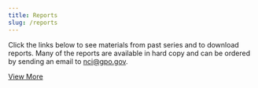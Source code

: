 ```yaml
---
title: Reports
slug: /reports
---
```


Click the links below to see materials from past series and to download reports. Many of the reports are available in hard copy and can be ordered by sending an email to [nci@gpo.gov](mailto:nci@gpo.gov).

<div class="report-list-container">
	<div class="single-report">
		<single-report-year
			year="2022"
			description="<a href='/report/cancerscreening/'>Closing Gaps in Cancer Screening: Connecting People, Communities, and Systems to Improve Equity and Access</a>"
			links='{
					"list": [{
						"url": "/report/cancerscreening/pdf/PresCancerPanel_CancerScreening_Feb2022_ExecSumm.pdf",
						"text": "Executive Summary"
					},
						{
							"url": "/field-collection/field-series-links/387",
							"text": "Breast Cancer Screening Companion Document"
						},
						{
							"url": "/field-collection/field-series-links/388",
							"text": "Cervical Cancer Screening Companion Document"
						},
						{
							"url": "/field-collection/field-series-links/389",
							"text": "Colorectal Cancer Screening Companion Document"
						},
						{
							"url": "/field-collection/field-series-links/390",
							"text": "Lung Cancer Screening Companion Document"
						}
			]}'>
	</single-report-year>
	</div>
	<div class="single-report">
		<single-report-year
				year="2021"
				description='Improving Resilience and Equity in Cancer Screening: Innovation to Increase Screening'
				links='{
					"list": [{
						"url": "/report/programsummary/",
						"text": "Meeting Overview"
					}]
				}'>
		</single-report-year>
		<meetings
				meetings='{
					"list": [{
						"url": "/reports/2021/1",
						"dateList": [
							"February 11, 2021"
						],
						"location": "Innovations Meeting",
						"status": ""
					}]
				}'>
		</meetings>
	</div>
	<div class="single-report">
		<single-report-year
			year="2020"
			description='Improving Resilience and Equity in Cancer Screening: Lessons from COVID-19 and Beyond'
			links='{
					"list": [{
						"url": "./pdfs/Meeting-Series-Overview_0",
						"text": "Meeting Series Overview.pdf"
					}]
			}'>
		</single-report-year>
		<meetings
				meetings='{
					"list": [{
							"url": "/2020/improving-resilience-and-equity-lung-cancer-screening-lessons-covid-19-and-beyond",
							"dateList": [
								"Oct 26-28, 2020"
							],
							"location": "Lung Cancer",
							"status": ""
						},
						{
							"url": "/2020/improving-resilience-and-equity-lung-cancer-screening-lessons-covid-19-and-beyond",
							"dateList": [
								"Nov 2-4, 2020"
							],
							"location": "Colorectal Cancer",
							"status": ""
						},
						{
							"url": "/2020/improving-resilience-and-equity-cervical-cancer-screening-lessons-covid-19-and-beyond",
							"dateList": [
								"Nov 9-10, 2020"
							],
							"location": "Cervical Cancer",
							"status": ""
						},
						{
							"url": "/2020/improving-resilience-and-equity-breast-cancer-screening-lessons-covid-19-and-beyond",
							"dateList": [
								"Nov 16-18, 2020"
							],
							"location": "Breast Cancer",
							"status": ""
						}
					]
				}'>
		</meetings>
</div>
<div class="single-report">
		<single-report-year
				year="2018"
				description='<a href="/report/hpvupdate/">HPV Vaccination for Cancer Prevention: Progress, Opportunities, and a Renewed Call to Action</a>'
				links='{
					"list": [{
							"url": "/report/hpvupdate/ExecutiveSummary.html",
							"text": "Executive Summary"
						},
						{
							"url": "/pdfs/PresCancerPanel-HPV-Report-Update-Slides.pdf",
							"text": "Key Findings and Graphics"
						}
					]
				}'>
		</single-report-year>
</div>
<div class="single-report">
		<single-report-year
				year="2018"
				description='<a href="/report/drugvalue/">Promoting Value, Affordability, and Innovation in Cancer Drug Treatment</a>'
				links='{
						"list": [
						{
								"url": "/report/drugvalue/ExecutiveSummary.html",
								"text": "Executive Summary"
						}
				]}'>
		</single-report-year>
		<meetings
				meetings='{
						"list": [
						{
								"url": "/2016-2017/access-and-cost-cancer-drugs-changing-healthcare-landscape",
								"dateList": [
										"June 10, 2016"
								],
								"location": "New York, NY",
								"status": ""
						},
						{
								"url": "/2016-2017/emerging-opportunities-streamline-cancer-drug-development",
								"dateList": [
										"December 9, 2016"
								],
								"location": "Arlington, VA",
								"status": ""
						},
						{
								"url": "/2016-2017/pricing-and-payment-strategies-cancer-drugs-maximizing-patients-access-beneficial",
								"dateList": [
										"March 27, 2017"
								],
								"location": "Philadelphia, PA",
								"status": ""
						}
				]}'>
		</meetings>
</div>
<div class="single-report">
		<single-report-year
				year="2016"
				description='<a href="/report/connectedhealth/">Improving Cancer-Related Outcomes with Connected Health</a>'
				links='{
						"list": [
						{
								"url": "/report/connectedhealth/ExecutiveSummary.html",
								"text": "Executive Summary"
						},
						{
								"url": "/pdfs/What-Is-Connected-Health-infographic_v3.pdf",
								"text": "What is Connected Health?"
						},
						{
								"url": "/pdfs/ConnectedHealth14-15.pdf",
								"text": "Meeting Series Overview"
						}
				]}'>
		</single-report-year>
		<meetings
				meetings='{
						"list": [
						{
								"url": "/2014-2015/engaging-patients-connected-health-technologies",
								"dateList": [
										"December 11, 2014"
								],
								"location": "Cambridge, MA",
								"status": ""
						},
						{
								"url": "/2014-2015/personal-health-data-revolution-connected-health-and-cancer",
								"dateList": [
										"March 26, 2015"
								],
								"location": "San Francisco, CA",
								"status": ""
						},
						{
								"url": "/2014-2015/connected-cancer-patient-vision-future-and-recommendations-action",
								"dateList": [
										"July 9, 2015"
								],
								"location": "Chicago, IL",
								"status": ""
						}
				]}'>
		</meetings>
</div>
<div class="single-report">
		<single-report-year
				year="2016"
				description='Cancer Communication in the Digital Era: Opportunities and Challenges'
				links='{
			"list": [{
				"url": "/pdfs/PCP_CommBrief_11-15-16v2_508.pdf",
				"text": "Workshop Brief"
			}]
		}'>
		</single-report-year>
		<meetings
				meetings='{
			"list": [{
				"dateList": [
					"June 13, 2014"
				],
				"location": "San Diego, CA",
				"status": "",
				"agendalist": [{
						"url": "/pdfs/2014-agenda.pdf",
						"text": "Agenda"
					},
					{
						"url": "/pdfs/2014-summary.pdf",
						"text": "Minutes"
					},
					{
						"url": "/pdfs/13jun14stmt.pdf",
						"text": "Statement"
					}
				]
			}]
		}'>
		</meetings>
</div>
<div class="single-report">
		<single-report-year
				year="2012-2013"
				description='<a href="https://deainfo.nci.nih.gov/advisory/pcp/annualReports/HPV/index.htm">Cancer Communication in the Digital Era: Opportunities and Challenges</a>'
				links='{"list": [
						{
								"url": "https://deainfo.nci.nih.gov/advisory/pcp/annualReports/HPV/ExecutiveSummary.htm",
								"text": "Executive Summary"
						},
						{
								"url": "https://deainfo.nci.nih.gov/advisory/pcp/archive/glance/HPV2012.pdf",
								"text": "Meeting Series Overview"
						}
				]}'>
		</single-report-year>
		<meetings
				meetings='{
						"list": [
						{
								"dateList": [
										"July 24, 2012"
								],
								"location": "San Francisco, CA",
								"status": "",
								"agendalist": [
										{
												"url":"https://deainfo.nci.nih.gov/advisory/pcp/archive/pcp0712/flyer.pdf",
												"text": "Information Flyer"
										},
										{
												"url":"https://deainfo.nci.nih.gov/advisory/pcp/archive/pcp0712/agenda.pdf",
												"text": "Agenda"
										},
										{
												"url":"https://deainfo.nci.nih.gov/advisory/pcp/archive/pcp0712/summary.pdf",
												"text": "Minutes"
										},
										{
												"url":"https://deainfo.nci.nih.gov/advisory/pcp/archive/pcp0712/24jul12stmt.pdf",
												"text": "Statement"
										}
								]
						},
						{
								"dateList": [
										"September 13, 2012"
								],
								"location": "Arlington, VA",
								"status": "",
								"agendalist": [
										{
												"url":"https://deainfo.nci.nih.gov/advisory/pcp/archive/pcp0912/flyer.pdf",
												"text": "Information Flyer"
										},
										{
												"url":"https://deainfo.nci.nih.gov/advisory/pcp/archive/pcp0912/agenda.pdf",
												"text": "Agenda"
										},
										{
												"url":"https://deainfo.nci.nih.gov/advisory/pcp/archive/pcp0912/summary.pdf",
												"text": "Minutes"
										},
										{
												"url":"https://deainfo.nci.nih.gov/advisory/pcp/archive/pcp0912/13sep12stmt.pdf",
												"text": "Statement"
										}
								]
						},
						{
								"dateList": [
										"November 16, 2012"
								],
								"location": "Chicago, IL",
								"status": "",
								"agendalist": [
										{
												"url":"https://deainfo.nci.nih.gov/advisory/pcp/archive/pcp1112/flyer.pdf",
												"text": "Information Flyer"
										},
										{
												"url":"https://deainfo.nci.nih.gov/advisory/pcp/archive/pcp1112/agenda.pdf",
												"text": "Agenda"
										},
										{
												"url":"https://deainfo.nci.nih.gov/advisory/pcp/archive/pcp1112/summary.pdf",
												"text": "Minutes"
										},
										{
												"url":"https://deainfo.nci.nih.gov/advisory/pcp/archive/pcp1112/16nov12stmt.pdf",
												"text": "Statement"
										}
								]
						},
						{
								"dateList": [
										"Apr 23-24, 2013"
								],
								"location": "Miami, FL",
								"status": "",
								"agendalist": [
										{
												"url":"https://deainfo.nci.nih.gov/advisory/pcp/archive/pcp0413/flyer.pdf",
												"text": "Information Flyer"
										},
										{
												"url":"https://deainfo.nci.nih.gov/advisory/pcp/archive/pcp0413/agenda.pdf",
												"text": "Agenda"
										},
										{
												"url":"https://deainfo.nci.nih.gov/advisory/pcp/archive/pcp0413/summary.pdf",
												"text": "Minutes"
										},
										{
												"url":"https://deainfo.nci.nih.gov/advisory/pcp/archive/pcp0413/24apr13stmt.pdf",
												"text": "Statement"
										}
								]
						}
				]}'>
		</meetings>
</div>
<div class="single-report">
		<single-report-year
				year="2010-2011"
				description='<a href="https://deainfo.nci.nih.gov/advisory/pcp/annualReports/pcp10-11rpt/FullReport.pdf">The Future of Cancer Research: Accelerating Scientific Innovation</a>'
				links='{
						"list": [
						{
								"url": "https://deainfo.nci.nih.gov/advisory/pcp/annualReports/pcp10-11rpt/ExecutiveSummary.pdf",
								"text": "Executive Summary"
						},
						{
								"url": "https://deainfo.nci.nih.gov/advisory/pcp/archive/glance/At-a-Glance10-11.pdf",
								"text": "Meeting Series Overview"
						}
				]}'>
		</single-report-year>
		<meetings
				meetings='{
						"list": [
						{
								"dateList": [
										"September 22, 2010"
								],
								"location": "Boston, MA",
								"status": "",
								"agendalist": [
										{
												"url":"https://deainfo.nci.nih.gov/advisory/pcp/archive/pcp0910/agenda.pdf",
												"text": "Agenda"
										},
										{
												"url":"https://deainfo.nci.nih.gov/advisory/pcp/archive/pcp0910/summary.pdf",
												"text": "Minutes"
										},
										{
												"url":"https://deainfo.nci.nih.gov/advisory/pcp/archive/pcp0910/22sep10stmt.pdf",
												"text": "Statement"
										}
								]
						},
						{
								"dateList": [
										"October 26, 2010"
								],
								"location": "Philadelphia, PA",
								"status": "",
								"agendalist": [
										{
												"url":"https://deainfo.nci.nih.gov/advisory/pcp/archive/pcp1010/agenda.pdf",
												"text": "Agenda"
										},
										{
												"url":"https://deainfo.nci.nih.gov/advisory/pcp/archive/pcp1010/summary.pdf",
												"text": "Minutes"
										},
										{
												"url":"https://deainfo.nci.nih.gov/advisory/pcp/archive/pcp1010/26oct10stmt.pdf",
												"text": "Statement"
										}
								]
						},
						{
								"dateList": [
										"December 14, 2010"
								],
								"location": "Bethesda, MD",
								"status": "",
								"agendalist": [
										{
												"url":"https://deainfo.nci.nih.gov/advisory/pcp/archive/pcp1210/agenda.pdf",
												"text": "Agenda"
										},
										{
												"url":"https://deainfo.nci.nih.gov/advisory/pcp/archive/pcp1210/summary.pdf",
												"text": "Minutes"
										},
										{
												"url":"https://deainfo.nci.nih.gov/advisory/pcp/archive/pcp1210/14dec10stmt.pdf",
												"text": "Statement"
										}
								]
						},
						{
								"dateList": [
										"February 1, 2011"
								],
								"location": "Atlanta, GA",
								"status": "",
								"agendalist": [
										{
												"url":"https://deainfo.nci.nih.gov/advisory/pcp/archive/pcp0211/agenda.pdf",
												"text": "Agenda"
										},
										{
												"url":"https://deainfo.nci.nih.gov/advisory/pcp/archive/pcp0211/summary.pdf",
												"text": "Minutes"
										},
										{
												"url":"https://deainfo.nci.nih.gov/advisory/pcp/archive/pcp0211/14feb11stmt.pdf",
												"text": "Statement"
										}
								]
						}
				]}'>
		</meetings>
</div>
<div class="single-report">
		<single-report-year
				year="2009-2010"
				description='<a href="https://deainfo.nci.nih.gov/advisory/pcp/annualReports/pcp09-10rpt/pcp09-10rpt.pdf">Americas Demographic and Cultural Transformation: Implications for Cancer</a>'
				links='{
						"list": [
						{
								"url": "https://deainfo.nci.nih.gov/advisory/pcp/annualReports/pcp09-10rpt/ExecSum.pdf",
								"text": "Executive Summary"
						},
						{
								"url": "https://deainfo.nci.nih.gov/advisory/pcp/annualReports/pcp09-10rpt/Addendum.pdf",
								"text": "Addendum"
						},
						{
								"url": "https://deainfo.nci.nih.gov/advisory/pcp/archive/glance/At-a-Glance_demographics.pdf",
								"text": "Meeting Series Overview"
						}
				]}'>
		</single-report-year>
		<meetings
				meetings='{
						"list": [
						{
								"dateList": [
										"September 22, 2009"
								],
								"location": "Seattle, WA",
								"status": "",
								"agendalist": [
										{
												"url":"https://deainfo.nci.nih.gov/advisory/pcp/archive/pcp0909/agenda.pdf",
												"text": "Agenda"
										},
										{
												"url":"https://deainfo.nci.nih.gov/advisory/pcp/archive/pcp0909/summary.pdf",
												"text": "Minutes"
										},
										{
												"url":"https://deainfo.nci.nih.gov/advisory/pcp/archive/pcp0909/22sep09stmt.pdf",
												"text": "Statement"
										}
								]
						},
						{
								"dateList": [
										"October 27, 2009"
								],
								"location": "Los Angeles, CA",
								"status": "",
								"agendalist": [
										{
												"url":"https://deainfo.nci.nih.gov/advisory/pcp/archive/pcp1009/agenda.pdf",
												"text": "Agenda"
										},
										{
												"url":"https://deainfo.nci.nih.gov/advisory/pcp/archive/pcp1009/summary.pdf",
												"text": "Minutes"
										},
										{
												"url":"https://deainfo.nci.nih.gov/advisory/pcp/archive/pcp1009/27oct09stmt.pdf",
												"text": "Statement"
										}
								]
						},
						{
								"dateList": [
										"December 9, 2009"
								],
								"location": "Wilmington, DE",
								"status": "",
								"agendalist": [
										{
												"url":"https://deainfo.nci.nih.gov/advisory/pcp/archive/pcp1209/agenda.pdf",
												"text": "Agenda"
										},
										{
												"url":"https://deainfo.nci.nih.gov/advisory/pcp/archive/pcp1209/summary.pdf",
												"text": "Minutes"
										},
										{
												"url":"https://deainfo.nci.nih.gov/advisory/pcp/archive/pcp1209/09dec09stmt.pdf",
												"text": "Statement"
										}
								]
						},
						{
								"dateList": [
										"February 2, 2010"
								],
								"location": "Miami, FL",
								"status": "",
								"agendalist": [
										{
												"url":"https://deainfo.nci.nih.gov/advisory/pcp/archive/pcp0210/agenda.pdf",
												"text": "Agenda"
										},
										{
												"url":"https://deainfo.nci.nih.gov/advisory/pcp/archive/pcp0210/summary.pdf",
												"text": "Minutes"
										},
										{
												"url":"https://deainfo.nci.nih.gov/advisory/pcp/archive/pcp0210/02feb10stmt.pdf",
												"text": "Statement"
										}
								]
						}
				]}'>
		</meetings>
</div>
<div class="single-report">
		<single-report-year
				year="2008-2009"
				description='<a href="https://deainfo.nci.nih.gov/advisory/pcp/annualReports/pcp08-09rpt/PCP_Report_08-09_508.pdf">Reducing Environmental Cancer Risk: What We Can Do Now</a>'
				links='{
						"list": [
						{
								"url": "https://deainfo.nci.nih.gov/advisory/pcp/archive/glance/At-a-Glance_Environmental.pdf",
								"text": "Meeting Series Overview"
						}
				]}'>
		</single-report-year>
		<meetings
				meetings='{
						"list": [
						{
								"dateList": [
										"September 16, 2008"
								],
								"location": "East Brunswick, NJ",
								"status": "",
								"agendalist": [
										{
												"url":"https://deainfo.nci.nih.gov/advisory/pcp/archive/pcp0908/Flyer.pdf",
												"text": "Information Flyer"
										},
										{
												"url":"https://deainfo.nci.nih.gov/advisory/pcp/archive/pcp0908/agenda.pdf",
												"text": "Agenda"
										},
										{
												"url":"https://deainfo.nci.nih.gov/advisory/pcp/archive/pcp0908/summary.pdf",
												"text": "Minutes"
										},
										{
												"url":"https://deainfo.nci.nih.gov/advisory/pcp/archive/pcp0908/16sep08stmt.pdf",
												"text": "Statement"
										}
								]
						},
						{
								"dateList": [
										"October 21, 2008"
								],
								"location": "Indianapolis, IN",
								"status": "",
								"agendalist": [
										{
												"url":"https://deainfo.nci.nih.gov/advisory/pcp/archive/pcp1008/Flyer.pdf",
												"text": "Information Flyer"
										},
										{
												"url":"https://deainfo.nci.nih.gov/advisory/pcp/archive/pcp1008/agenda.pdf",
												"text": "Agenda"
										},
										{
												"url":"https://deainfo.nci.nih.gov/advisory/pcp/archive/pcp1008/summary.pdf",
												"text": "Minutes"
										},
										{
												"url":"https://deainfo.nci.nih.gov/advisory/pcp/archive/pcp1008/21oct08stmt.pdf",
												"text": "Statement"
										}
								]
						},
						{
								"dateList": [
										"December 4, 2008"
								],
								"location": "Charleston, SC",
								"status": "",
								"agendalist": [
										{
												"url":"https://deainfo.nci.nih.gov/advisory/pcp/archive/pcp1208/Flyer.pdf",
												"text": "Information Flyer"
										},
										{
												"url":"https://deainfo.nci.nih.gov/advisory/pcp/archive/pcp1208/agenda.pdf",
												"text": "Agenda"
										},
										{
												"url":"https://deainfo.nci.nih.gov/advisory/pcp/archive/pcp1208/summary.pdf",
												"text": "Minutes"
										},
										{
												"url":"https://deainfo.nci.nih.gov/advisory/pcp/archive/pcp1208/04dec08stmt.pdf",
												"text": "Statement"
										}
								]
						},
						{
								"dateList": [
										"January 27, 2009"
								],
								"location": "Phoenix, AZ",
								"status": "",
								"agendalist": [
										{
												"url":"https://deainfo.nci.nih.gov/advisory/pcp/archive/pcp0109/Flyer.pdf",
												"text": "Information Flyer"
										},
										{
												"url":"https://deainfo.nci.nih.gov/advisory/pcp/archive/pcp0109/agenda.pdf",
												"text": "Agenda"
										},
										{
												"url":"https://deainfo.nci.nih.gov/advisory/pcp/archive/pcp0109/summary.pdf",
												"text": "Minutes"
										},
										{
												"url":"https://deainfo.nci.nih.gov/advisory/pcp/archive/pcp0109/27jan09stmt.pdf",
												"text": "Statement"
										}
								]
						}
				]}'>
		</meetings>
</div>
	<div class="view-more-link">
			<a class="view-more" href="http://deainfo.nci.nih.gov/advisory/pcp/archive/index.htm">View More</a>
	</div>
</div>
